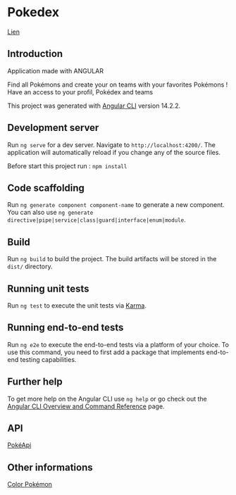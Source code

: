 # Pokedex

[Lien](https://pokedex.sekhmset.me/)

## Introduction

Application made with ANGULAR

Find all Pokémons and create your on teams with your favorites Pokémons !
Have an access to your profil, Pokédex and teams

This project was generated with [Angular CLI](https://github.com/angular/angular-cli) version 14.2.2.

## Development server

Run `ng serve` for a dev server. Navigate to `http://localhost:4200/`. The application will automatically reload if you change any of the source files.

Before start this project run : `npm install`


## Code scaffolding

Run `ng generate component component-name` to generate a new component. You can also use `ng generate directive|pipe|service|class|guard|interface|enum|module`.

## Build

Run `ng build` to build the project. The build artifacts will be stored in the `dist/` directory.

## Running unit tests

Run `ng test` to execute the unit tests via [Karma](https://karma-runner.github.io).

## Running end-to-end tests

Run `ng e2e` to execute the end-to-end tests via a platform of your choice. To use this command, you need to first add a package that implements end-to-end testing capabilities.

## Further help

To get more help on the Angular CLI use `ng help` or go check out the [Angular CLI Overview and Command Reference](https://angular.io/cli) page.


## API

[PokéApi](https://pokeapi.co/)


## Other informations

[Color Pokémon](https://www.onlinepalette.com/pokemon/)
